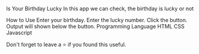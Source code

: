Is Your Birthday Lucky 
In this app we can check, the birthday is lucky or not

How to Use
Enter your birthday.
Enter the lucky number.
Click the button.
Output will shown below the button.
Programming Language
HTML
CSS
Javascript



Don't forget to leave a ⭐ if you found this useful.